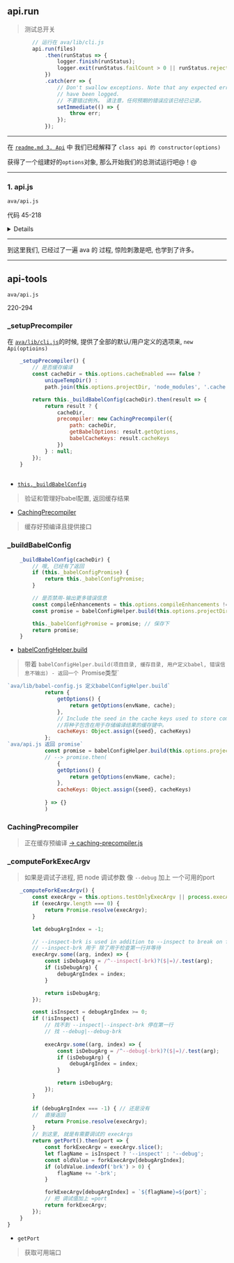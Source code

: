 ## api.run

> 测试总开关

``` js
        // 运行在 ava/lib/cli.js
		api.run(files)
			.then(runStatus => {
				logger.finish(runStatus);
				logger.exit(runStatus.failCount > 0 || runStatus.rejectionCount > 0 || runStatus.exceptionCount > 0 ? 1 : 0);
			})
			.catch(err => {
				// Don't swallow exceptions. Note that any expected error should already
				// have been logged.
				// 不要错过例外。 请注意，任何预期的错误应该已经已记录。
				setImmediate(() => {
					throw err;
				});
			});
```

---

在 [`readme.md 3. Api`](./readme.md#3-api) 中 我们已经解释了 `class api 的 constructor(options)`

获得了一个组建好的`options`对象, 那么开始我们的总测试运行吧@！@

---

### 1. api.js

`ava/api.js`

代码 45-218

<details>

``` js
run(files, runtimeOptions) {
		const apiOptions = this.options;
		runtimeOptions = runtimeOptions || {};

		// Each run will have its own status. It can only be created when test files
        // have been found.
        // 每次运行都会有自己的状态。 它只能在测试文件时创建
        // 已找到。
		let runStatus;

        // Irrespectively, perform some setup now, before finding test files.
        // 无论如何，在查找测试文件之前，现在执行一些设置。比如统一错误❌
		const handleError = exception => {
			runStatus.handleExceptions({
				exception,
				file: exception.file ? path.relative(process.cwd(), exception.file) : undefined
			});
		};

        // Track active forks and manage timeouts.
        // 跟踪活动分叉并管理超时。
		const failFast = apiOptions.failFast === true;
		let bailed = false;
		const pendingForks = new Set();
// new Set() 特性 	
		let restartTimer;
		if (apiOptions.timeout) { // 超时设置
            const timeout = ms(apiOptions.timeout); // 变为毫秒
//   ms('2 days')  // 172800000
//   ms('1d')      // 86400000
//   ms('10h')     // 36000000

            // debounce 测试过程一到时间timeout就运行, 也就是会让 测试过程退出
			restartTimer = debounce(() => {
				// If failFast is active, prevent new test files from running after
                // the current ones are exited.
                // 如果failFast处于活动状态，请阻止在之后运行新的测试文件
                //当前的退出。
				if (failFast) {
					bailed = true;
				}

				for (const fork of pendingForks) {
					fork.exit(); // 测试-子进程退出 > 如果不太明白为什么这里是子进程, 会在  test-worker.js 说到
				}

				handleError(new AvaError(`Exited because no new tests completed within the last ${timeout}ms of inactivity`)); // 统一管理测试过程错误
			}, timeout);
		} else {
			restartTimer = Object.assign(() => {}, {cancel() {}});
		}

```

- `const pendingForks = new Set();`

> `node set-try.js` 试试 Set 特性 能加能减

- 1.0 [AvaFiles ](./avafiles.md) 奇怪👀上面👆没有这个吖, 往下看⬇️

> 在 api.run 运行中, 是使用 `Promise` 和 `多层 return` , 还有`on/emit模式`的跳脱模块的写法, 要跟上噢 

> 所以我们要知道 每层return的返回 是什么东东, _以至于逐个return代码-explain_

- 1.1 `fork.notifyOfPeerFailure()`

> 打断子进程运行

``` js
        // 还在 run() 函数内
		// Find all test files. 找到所有测试文件s.
		return new AvaFiles({cwd: apiOptions.resolveTestsFrom, files}).findTestFiles()
			.then(files => {
				runStatus = new RunStatus({ // 新建测试状态
					runOnlyExclusive: runtimeOptions.runOnlyExclusive,
					prefixTitles: apiOptions.explicitTitles || files.length > 1,
					base: path.relative(process.cwd(), commonPathPrefix(files)) + path.sep,
					failFast,
					fileCount: files.length,
					updateSnapshots: runtimeOptions.updateSnapshots
				});

                runStatus.on('test', restartTimer); // 在这一步最主要是 timeout 这个特性
                
				if (failFast) {
                    // 一旦测试失败，防止运行新的测试文件。
                    // Prevent new test files from running once a test has failed.
					runStatus.on('test', test => {
						if (test.error) {
							bailed = true;

							for (const fork of pendingForks) {
								fork.notifyOfPeerFailure(); // bluebird 提供 Promise 我找不到这个API????
							}
						}
					});
                }
                
                // 触发 test-run 记得我们在 ava/lib/cli.js 定义的 on('test-run') 
                
// 同时要记得 on 定义的函数会加入 数组
// emit触发的 是整个函数数组-> 也就是多个函数运行
				this.emit('test-run', runStatus, files);

                // Bail out early if no files were found.
                // 如果没有找到文件，请提前退出
				if (files.length === 0) {
					handleError(new AvaError('Couldn\'t find any files to test'));
					return runStatus;
				}

```

- 1.2 `this.emit`-触发-> [this.on('test-run')](./readme.md#5-runstatus)

---

- 1.3 [_setupPrecompiler](#_setupprecompiler) ⬇️

> 为每个测试运行设置一个新的预编译器。

``` js
                // Set up a fresh precompiler for each test run.
                // 为每次测试运行设置一个新的预编译器。
                // 看清楚是每次, 命令行运行
                // 不是每个测试文件
				return this._setupPrecompiler()
					.then(precompilation => {
						if (!precompilation) {
							return null;
						}

// 如果没有`projectDir`参数，编译所有测试和帮助程序文件。 
// 假设测试只加载从“resolveTestsFrom”目录中的helper。
// 否则它是`process.cwd（）`
// 可能嵌套太深。
						return new AvaFiles({cwd: this.options.resolveTestsFrom}).findTestHelpers().then(helpers => {
							return {
                                cacheDir: precompilation.cacheDir,
// 注意⚠️ 这多个return和Promise 是嵌套的 这意味着
// 上面👆 then 获得来的 变量像 files 可以用来使用
								map: files.concat(helpers).reduce((acc, file) => {
									try {
										const realpath = fs.realpathSync(file);
                                        const hash = precompilation.precompiler.precompileFile(realpath);
// precompileFile ⬇️下面说明
										acc[realpath] = hash;
									} catch (err) {
										throw Object.assign(err, {file});
									}
									return acc;
                                }, {})
                                // 编译所有测试和帮助程序文件打上 预编译
                                // 预编译完成后
							};
						});
					})
					.then(precompilation => {
                        // Resolve the correct concurrency value.

                        // 解决正确的并发值
						let concurrency = Math.min(os.cpus().length, isCi ? 2 : Infinity);
						if (apiOptions.concurrency > 0) {
							concurrency = apiOptions.concurrency;
						}
						if (apiOptions.serial) {
							concurrency = 1;
						}

                        // Try and run each file, limited by `concurrency`.

                        // 尝试和运行每个文件, 并发限制🚫为concurrency
						return Bluebird.map(files, file => {

```

- 1.4 `precompilation.precompiler.precompileFile(realpath);`

> 用 babel 预编译测试文件可以说是一波三折 涉及多个文件从那么多个点就知道啦😢

> 所有的操作都放入了 [_setupprecompiler 里面了](#_setupprecompiler)

- 1.5 `Bluebird.map`

> 这也是为什么-ava 快的原因, Bluebird.map具有模拟并发测试文件

> ⏰ 且 `Bluebird 是一个Promise 超集库`, 理所当然 ` Bluebird.map` 返回的也是一个`Promise`

> 所以最后可以安心的等待 `then(result =>{ //...` 结果的到来

``` js
							// No new files should be run once a test has timed out or failed,
                            // and failFast is enabled.
                            // 测试超时或失败后，不应运行新文件，
							if (bailed) {
								return null;
							}

							let forked;
// 😊到了这个, 即将要进入测试运行的重要转折点
							return Bluebird.resolve( // Promise.resolve 只是想把这段变为Promise
								this._computeForkExecArgv().then(execArgv => {
									const options = Object.assign({}, apiOptions, {
										// If we're looking for matches, run every single test process in exclusive-only mode
										// 如果我们正在寻找匹配项，请以独占模式运行每个测试流程
										runOnlyExclusive: apiOptions.match.length > 0 || runtimeOptions.runOnlyExclusive === true
									});
									if (precompilation) {
										options.cacheDir = precompilation.cacheDir;
										options.precompiled = precompilation.map;
									} else {
										options.precompiled = {};
									}
									if (runtimeOptions.updateSnapshots) {
										// Don't use in Object.assign() since it'll override options.updateSnapshots even when false.

										// 不要在Object.assign（）中使用，因为即使错误，它也会覆盖options.updateSnapshots。
										options.updateSnapshots = true;
									}
									forked = fork(file, options, execArgv);
// 🌟子进程的起点
									pendingForks.add(forked); // 运行中的子进程列表, 最后会del
						
									runStatus.observeFork(forked); // 注入-测试状态函数
									// 也就是 forked.on('***', runStatus.***)
									// 这些定义函数, 会转到 子进程的on
									// --> ps.on('***', runStatus.***)
						
									restartTimer(); // 计时开始, 如果设置超时
									return forked;
								}).catch(err => {
									// Prevent new test files from running.
									// 停止🤚新测试文件运行
									if (failFast) {
										bailed = true;
									}
									handleError(Object.assign(err, {file}));
									return null;
								})
							).finally(() => {
								pendingForks.delete(forked);
								//  运行中的子进程列表, 最后会del
							});
						}, {concurrency});
					})
					.catch(err => {
						handleError(err);
						return [];
					})
					.then(results => {
//可以安心的等待 `then(result =>{ //...` 结果的到来
						restartTimer.cancel();

						// Filter out undefined results (e.g. for files that were skipped after a timeout)

						// 滤除未定义的结果（例如，对于超时后跳过的文件）
						results = results.filter(Boolean);
						if (apiOptions.match.length > 0 && !runStatus.hasExclusive) {
							handleError(new AvaError('Couldn\'t find any matching tests'));
						}

						runStatus.processResults(results);
						// 测试总结果-赋予
						return runStatus; // 测试总结果-返回统一操作
					});
			});
	}
```

- 1.6 [this._computeForkExecArgv](#_computeforkexecargv)

> 管理好子进程`child_process.fork(modulePath[, args][, options])`, 要传给执行路径的字符串参数列表 `options.execArgv`

> 如果是调试, 加上可用的port值

- 1.7 `forked = fork(file, options, execArgv);`

> [fork : 1. 用所有信息和测试文件 构建子进程 2. 并与父进程也就是api-总测试开关 建立联系](./fork.md)

</details>

---

到这里我们, 已经过了一遍 ava 的 过程, 惊险刺激是吧, 也学到了许多。

---

## api-tools

`ava/api.js`

220-294

### _setupPrecompiler

> 

在 [`ava/lib/cli.js`](./readme.md#2.1-new-api)的时候, 提供了全部的默认/用户定义的选项来, `new Api(optioins)`

``` js
	_setupPrecompiler() {
		// 是否缓存编译
		const cacheDir = this.options.cacheEnabled === false ?
			uniqueTempDir() :
			path.join(this.options.projectDir, 'node_modules', '.cache', 'ava');

		return this._buildBabelConfig(cacheDir).then(result => {
			return result ? {
				cacheDir,
				precompiler: new CachingPrecompiler({
					path: cacheDir,
					getBabelOptions: result.getOptions,
					babelCacheKeys: result.cacheKeys
				})
			} : null;
		});
    }
    
```

- [`this._buildBabelConfig`](#_buildbabelconfig)

> 验证和管理好babel配置, 返回缓存结果

- [CachingPrecompiler](#cachingprecompiler)

> 缓存好预编译且提供接口

### _buildBabelConfig

``` js
	_buildBabelConfig(cacheDir) {
		// 哦, 已经有了返回
		if (this._babelConfigPromise) {
			return this._babelConfigPromise;
		}

		// 是否禁用-输出更多错误信息
		const compileEnhancements = this.options.compileEnhancements !== false;
		const promise = babelConfigHelper.build(this.options.projectDir, cacheDir, this.options.babelConfig, compileEnhancements);// 构建

		this._babelConfigPromise = promise; // 保存下
		return promise;
	}

```

- [babelConfigHelper.build](./babel-config.md#2-build)

> 带着 `babelConfigHelper.build(项目目录, 缓存目录, 用户定义babel, 错误信息不输出) - 返回一个 `Promise类型`

``` js
`ava/lib/babel-config.js 定义babelConfigHelper.build`
			return {
				getOptions() {
					return getOptions(envName, cache);
				},
				// Include the seed in the cache keys used to store compilation results.
				//将种子包含在用于存储编译结果的缓存键中。
				cacheKeys: Object.assign({seed}, cacheKeys)
			}; 
`ava/api.js 返回 promise`
			const promise = babelConfigHelper.build(this.options.projectDir, cacheDir, this.options.babelConfig, compileEnhancements);// 构建
			// --> promise.then(
				{
				getOptions() {
					return getOptions(envName, cache);
				},
				cacheKeys: Object.assign({seed}, cacheKeys)
				
			} => {}
			)

```

### CachingPrecompiler

> 正在缓存预编译 [-> caching-precompiler.js](./caching-precompiler.md)

### _computeForkExecArgv

> 如果是调试子进程, 
把 node 调试参数 像 `--debug` 加上 一个可用的port

``` js
	_computeForkExecArgv() {
		const execArgv = this.options.testOnlyExecArgv || process.execArgv;
		if (execArgv.length === 0) {
			return Promise.resolve(execArgv);
		}

		let debugArgIndex = -1;

		// --inspect-brk is used in addition to --inspect to break on first line and wait
		// --inspect-brk 用于 除了用于检查第一行并等待
		execArgv.some((arg, index) => {
			const isDebugArg = /^--inspect(-brk)?($|=)/.test(arg);
			if (isDebugArg) {
				debugArgIndex = index;
			}

			return isDebugArg;
		});

		const isInspect = debugArgIndex >= 0;
		if (!isInspect) { 
			// 找不到 --inspect|--inspect-brk 停在第一行
			// 找 --debug|--debug-brk 
			
			execArgv.some((arg, index) => {
				const isDebugArg = /^--debug(-brk)?($|=)/.test(arg);
				if (isDebugArg) {
					debugArgIndex = index;
				}

				return isDebugArg;
			});
		}

		if (debugArgIndex === -1) { // 还是没有
		// 	直接返回
			return Promise.resolve(execArgv);
		}
		// 到这里, 就是有需要调试的 execArgs
		return getPort().then(port => {
			const forkExecArgv = execArgv.slice();
			let flagName = isInspect ? '--inspect' : '--debug';
			const oldValue = forkExecArgv[debugArgIndex];
			if (oldValue.indexOf('brk') > 0) {
				flagName += '-brk';
			}

			forkExecArgv[debugArgIndex] = `${flagName}=${port}`;
			// 把 调试值加上 =port
			return forkExecArgv;
		});
	}
}

```

- `getPort`

> 获取可用端口